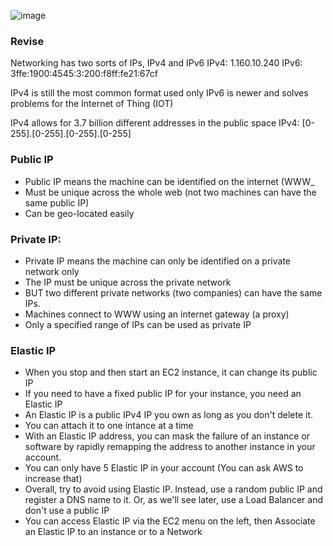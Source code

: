 ![image](https://github.com/nhvu95/aws-handbook/assets/26276890/77ac80e4-fcc7-459b-b0f3-cdeb28f45466)
### Revise
Networking has two sorts of IPs, IPv4 and IPv6
IPv4: 1.160.10.240
IPv6: 3ffe:1900:4545:3:200:f8ff:fe21:67cf

IPv4 is still the most common format used only
IPv6 is newer and solves problems for the Internet of Thing (IOT)

IPv4 allows for 3.7 billion different addresses in the public space
IPv4: [0-255].[0-255].[0-255].[0-255]

### Public IP
   * Public IP means the machine can be identified on the internet (WWW_
   * Must be unique across the whole web (not two machines can have the same public IP)
   * Can be geo-located easily

### Private IP:
   * Private IP means the machine can only be identified on a private network only
   * The IP must be unique across the private network
   * BUT two different private networks (two companies) can have the same IPs.
   * Machines connect to WWW using an internet gateway (a proxy)
   * Only a specified range of IPs can be used as private IP

### Elastic IP
   * When you stop and then start an EC2 instance, it can change its public IP
   * If you need to have a fixed public IP for your instance, you need an Elastic IP
   * An Elastic IP is a public IPv4 IP you own as long as you don't delete it.
   * You can attach it to one íntance at a time
   * With an Elastic IP address, you can mask the failure of an instance or software by rapidly remapping the address to another instance in your account.
   * You can only have 5 Elastic IP in your account (You can ask AWS to increase that)
   * Overall, try to avoid using Elastic IP. Instead, use a random public IP and register a DNS name to it. Or, as we'll see later, use a Load Balancer and don't use a public IP
   * You can access Elastic IP via the EC2 menu on the left, then Associate an Elastic IP to an instance or to a Network 
